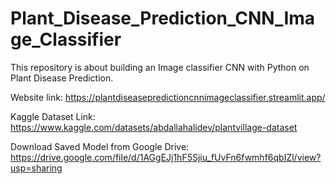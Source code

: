 # Plant_Disease_Prediction_CNN_Image_Classifier
This repository is about building an Image classifier CNN with Python on Plant Disease Prediction.

Website link: https://plantdiseasepredictioncnnimageclassifier.streamlit.app/

Kaggle Dataset Link: https://www.kaggle.com/datasets/abdallahalidev/plantvillage-dataset

Download Saved Model from Google Drive: https://drive.google.com/file/d/1AGgEJj1hF5Sjiu_fUvFn6fwmhf6qbIZl/view?usp=sharing
